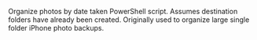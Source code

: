 Organize photos by date taken PowerShell script. 
Assumes destination folders have already been created. 
Originally used to organize large single folder iPhone photo backups. 
